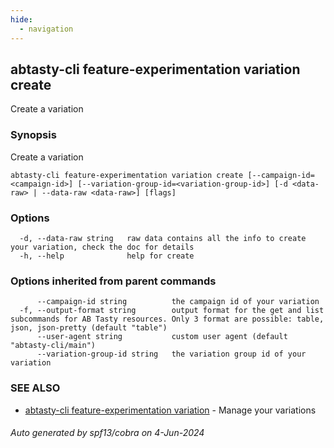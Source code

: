 ```yaml
---
hide:
  - navigation
---
```

## abtasty-cli feature-experimentation variation create

Create a variation

### Synopsis

Create a variation

```
abtasty-cli feature-experimentation variation create [--campaign-id=<campaign-id>] [--variation-group-id=<variation-group-id>] [-d <data-raw> | --data-raw <data-raw>] [flags]
```

### Options

```
  -d, --data-raw string   raw data contains all the info to create your variation, check the doc for details
  -h, --help              help for create
```

### Options inherited from parent commands

```
      --campaign-id string          the campaign id of your variation
  -f, --output-format string        output format for the get and list subcommands for AB Tasty resources. Only 3 format are possible: table, json, json-pretty (default "table")
      --user-agent string           custom user agent (default "abtasty-cli/main")
      --variation-group-id string   the variation group id of your variation
```

### SEE ALSO

* [abtasty-cli feature-experimentation variation](abtasty-cli_feature-experimentation_variation.md)	 - Manage your variations

###### Auto generated by spf13/cobra on 4-Jun-2024
